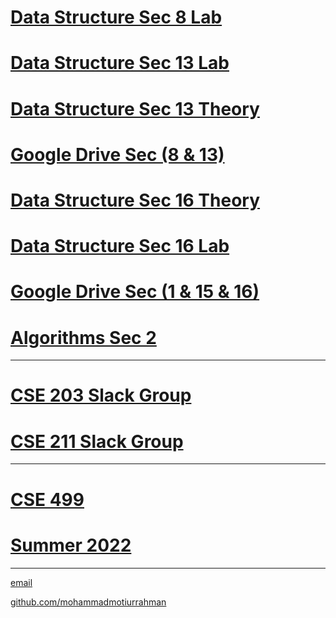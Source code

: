 
# [Data Structure Sec 8 Lab](https://mohammadmotiurrahman.github.io/cse203_8L)
# [Data Structure Sec 13 Lab](https://mohammadmotiurrahman.github.io/cse203_13L)
# [Data Structure Sec 13 Theory](https://mohammadmotiurrahman.github.io/cse203_13)
# [Google Drive Sec (8 & 13)](https://drive.google.com/drive/folders/10fW4uC57ErceiyXK2ZZGZN2LmeDABelm?usp=sharing)


# [Data Structure Sec 16 Theory](https://mohammadmotiurrahman.github.io/cse203_16)
# [Data Structure Sec 16 Lab](https://mohammadmotiurrahman.github.io/cse203_16L)
# [Google Drive Sec (1 & 15 & 16)]()


# [Algorithms Sec 2](https://mohammadmotiurrahman.github.io/cse211_2)


* * *
# [CSE 203 Slack Group](https://cse203autumn22.slack.com/)
# [CSE 211 Slack Group](https://cse211autumn22.slack.com/)

* * *

# [CSE 499 ](https://mohammadmotiurrahman.github.io/CSE499)
# [Summer 2022](https://mohammadmotiurrahman.github.io/summer2022)

* * *

[email](mailto:mohammadmotiurrahman@gmail.com)

[github.com/mohammadmotiurrahman](https://github.com/mohammadmotiurrahman)
